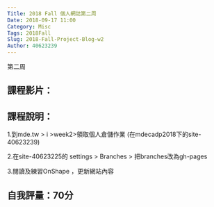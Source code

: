 ```yaml
---
Title: 2018 Fall 個人網誌第二周
Date: 2018-09-17 11:00
Category: Misc
Tags: 2018Fall
Slug: 2018-Fall-Project-Blog-w2
Author: 40623239
---
```


第二周

<!-- PELICAN_END_SUMMARY -->

課程影片：
----

課程說明：
----
1.到mde.tw > i >week2>領取個人倉儲作業 (在mdecadp2018下的site-40623239)







2.在site-40623225的 settings > Branches > 把branches改為gh-pages

3.閱讀及練習OnShape ，更新網站內容




自我評量：70分
----
